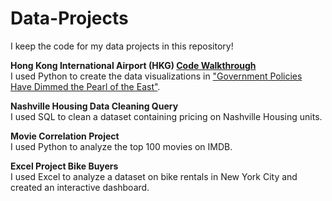 # Data-Projects
I keep the code for my data projects in this repository!

**Hong Kong International Airport (HKG) [Code Walkthrough](https://github.com/rebeccatruong7/Data-Projects/blob/main/HKG%20Code%20Walkthrough.ipynb)**   
I used Python to create the data visualizations in ["Government Policies Have Dimmed the Pearl of the East"](https://medium.com/@rebecca.truong).

**Nashville Housing Data Cleaning Query**   
I used SQL to clean a dataset containing pricing on Nashville Housing units.

**Movie Correlation Project**   
I used Python to analyze the top 100 movies on IMDB. 

**Excel Project Bike Buyers**   
I used Excel to analyze a dataset on bike rentals in New York City and created an interactive dashboard. 

